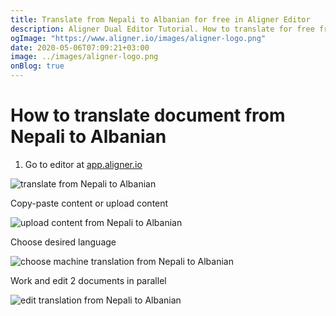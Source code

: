 ```yaml
---
title: Translate from Nepali to Albanian for free in Aligner Editor
description: Aligner Dual Editor Tutorial. How to translate for free from Nepali to Albanian. Aligner is multilingual document management platform. 
ogImage: "https://www.aligner.io/images/aligner-logo.png"
date: 2020-05-06T07:09:21+03:00
image: ../images/aligner-logo.png
onBlog: true
---
```


# How to translate document from Nepali to Albanian

1. Go to editor at [app.aligner.io](https://app.aligner.io "Aligner App web page")

![translate from Nepali to Albanian](../aligner-blank-editor.png "translate from Nepali to Albanian")

Copy-paste content or upload content

![upload content from Nepali to Albanian](../aligner-uploaded-document.png "upload content from Nepali to Albanian")

Choose desired language

![choose machine translation from Nepali to Albanian](../aligner-language-dropdown.png "choose machine translation from Nepali to Albanian")

Work and edit 2 documents in parallel

![edit translation from Nepali to Albanian](../aligner-double-sitded-editor.png "edit translation from Nepali to Albanian")

